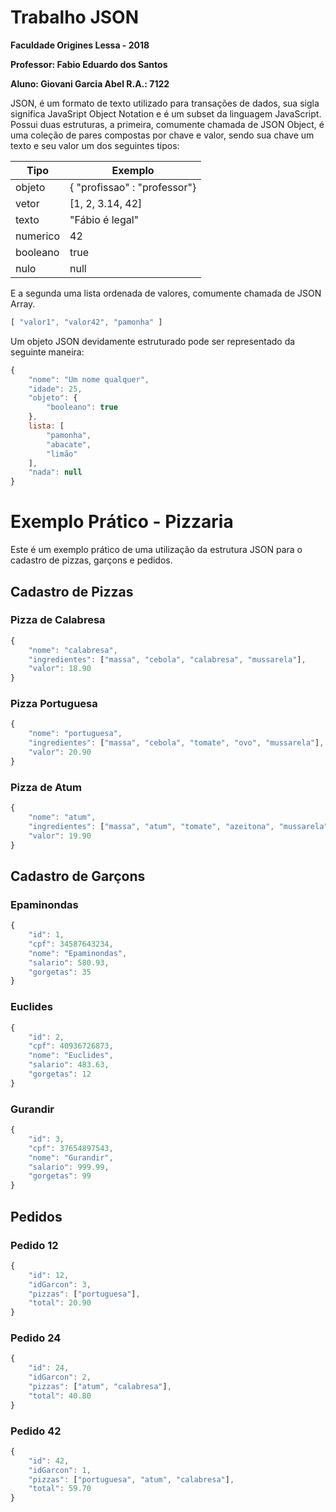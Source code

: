 # Trabalho JSON
**Faculdade Origines Lessa - 2018**

**Professor: Fabio Eduardo dos Santos**

**Aluno: Giovani Garcia Abel R.A.: 7122**

JSON, é um formato de texto utilizado para transações de dados, sua sigla significa JavaSript Object Notation e é um subset da linguagem JavaScript. Possui duas estruturas, a primeira, comumente chamada de JSON Object, é uma coleção de pares compostas por chave e valor, sendo sua chave um texto e seu valor um dos seguintes tipos:

Tipo | Exemplo
-----|------
objeto | { "profissao" : "professor"}
vetor | [1, 2, 3.14, 42]
texto | "Fábio é legal"
numerico | 42
booleano | true
nulo | null

E a segunda uma lista ordenada de valores, comumente chamada de JSON Array.
```javascript
[ "valor1", "valor42", "pamonha" ]
```

Um objeto JSON devidamente estruturado pode ser representado da seguinte maneira:
```javascript
{
    "nome": "Um nome qualquer",
    "idade": 25,
    "objeto": {
        "booleano": true
    },
    lista: [
        "pamonha",
        "abacate",
        "limão"
    ],
    "nada": null
}
```

# Exemplo Prático - Pizzaria
Este é um exemplo prático de uma utilização da estrutura JSON para o cadastro de pizzas, garçons e pedidos.
## Cadastro de Pizzas
### Pizza de Calabresa
```javascript
{
    "nome": "calabresa",
    "ingredientes": ["massa", "cebola", "calabresa", "mussarela"],
    "valor": 18.90
}
```
### Pizza Portuguesa
```javascript
{
    "nome": "portuguesa",
    "ingredientes": ["massa", "cebola", "tomate", "ovo", "mussarela"],
    "valor": 20.90
}
```
### Pizza de Atum
```javascript
{
    "nome": "atum",
    "ingredientes": ["massa", "atum", "tomate", "azeitona", "mussarela"],
    "valor": 19.90
}
```
## Cadastro de Garçons
### Epaminondas
```javascript
{
    "id": 1,
    "cpf": 34587643234,
    "nome": "Epaminondas",
    "salario": 580.93,
    "gorgetas": 35
}
```
### Euclides
```javascript
{
    "id": 2,
    "cpf": 40936726873,
    "nome": "Euclides",
    "salario": 483.63,
    "gorgetas": 12
}
```
### Gurandir
```javascript
{
    "id": 3,
    "cpf": 37654897543,
    "nome": "Gurandir",
    "salario": 999.99,
    "gorgetas": 99
}
```
## Pedidos
### Pedido 12
```javascript
{
    "id": 12,
    "idGarcon": 3,
    "pizzas": ["portuguesa"],
    "total": 20.90
}
```
### Pedido 24
```javascript
{
    "id": 24,
    "idGarcon": 2,
    "pizzas": ["atum", "calabresa"],
    "total": 40.80
}
```
### Pedido 42
```javascript
{
    "id": 42,
    "idGarcon": 1,
    "pizzas": ["portuguesa", "atum", "calabresa"],
    "total": 59.70
}
```
